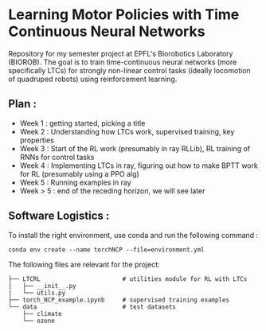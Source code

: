 # Learning Motor Policies with Time Continuous Neural Networks

Repository for my semester project at EPFL's Biorobotics Laboratory (BIOROB). The goal is to train time-continuous neural networks (more specifically LTCs) for strongly non-linear control tasks (ideally locomotion of quadruped robots) using reinforcement learning.

## Plan :
- Week 1 : getting started, picking a title
- Week 2 : Understanding how LTCs work, supervised training, key properties
- Week 3 : Start of the RL work (presumably in ray RLLib), RL training of RNNs for control tasks
- Week 4 : Implementing LTCs in ray, figuring out how to make BPTT work for RL (presumably using a PPO alg)
- Week 5 : Running examples in ray
- Week > 5 : end of the receding horizon, we will see later

## Software Logistics : 

To install the right environment, use conda and run the following command :

```
conda env create --name torchNCP --file=environment.yml
```

The following files are relevant for the project:

```
├── LTCRL                       # utilities module for RL with LTCs
|   ├── __init__.py
|   └── utils.py
├── torch_NCP_example.ipynb     # supervised training examples
└── data                        # test datasets
    ├── climate
    └── ozone
```

